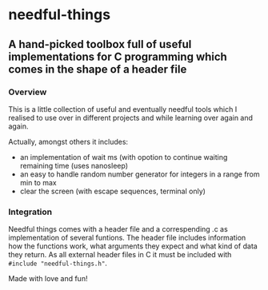 # needful-things

## A hand-picked toolbox full of useful implementations for C programming which comes in the shape of a header file

### Overview
This is a little collection of useful and eventually needful tools which I realised to use over in different projects and while learning over again and again.

Actually, amongst others it includes:
* an implementation of wait ms (with opotion to continue waiting remaining time (uses nanosleep)
* an easy to handle random number generator for integers in a range from min to max
* clear the screen (with escape sequences, terminal only)

### Integration
Needful things comes with a header file and a correspending .c as implementation of several funtions. The header file includes information how the functions work, what arguments they expect and what kind of data they return. As all external header files in C it must be included with <code>#include "needful-things.h"</code>. 

Made with love and fun!
